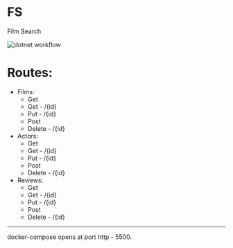 # FS

Film Search

![dotnet workflow](https://github.com/VadimZharikov/FS/actions/workflows/dotnet.yml/badge.svg)

# Routes:
+ Films:
  * Get
  * Get - /{id}
  * Put - /{id}
  * Post
  * Delete - /{id}
+ Actors:
  * Get
  * Get - /{id}
  * Put - /{id}
  * Post
  * Delete - /{id}
+ Reviews:
  * Get
  * Get - /{id}
  * Put - /{id}
  * Post
  * Delete - /{id}

-----
docker-compose opens at port http - 5500.
